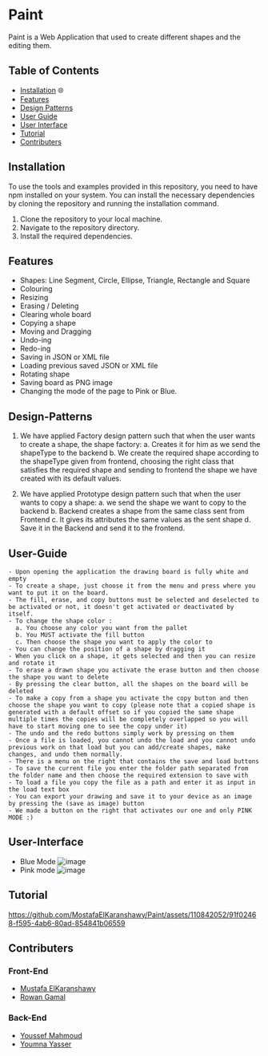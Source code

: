 # Paint
  Paint is a Web Application that used to create different shapes and the editing them.
  
## Table of Contents

- [Installation](#Installation) 🌐
- [Features](#Features)
- [Design Patterns](#Design-Patterns)
- [User Guide](#User-Guide)
- [User Interface](#User-Interface)
- [Tutorial](#Tutorial)
- [Contributers](#Contributers)

## Installation

To use the tools and examples provided in this repository, you need to have npm installed on your system. You can install the necessary dependencies by cloning the repository and running the installation command.

1. Clone the repository to your local machine.
2. Navigate to the repository directory.
3. Install the required dependencies.

## Features
- Shapes: Line Segment, Circle, Ellipse, Triangle, Rectangle and Square
- Colouring
- Resizing
- Erasing / Deleting
- Clearing whole board
- Copying a shape
- Moving and Dragging
- Undo-ing
- Redo-ing
- Saving in JSON or XML file
- Loading previous saved JSON or XML file
- Rotating shape
- Saving board as PNG image
- Changing the mode of the page to Pink or Blue.

## Design-Patterns
1. We have applied Factory design pattern such that when the user wants to create a shape, the shape factory:
  a. Creates it for him as we send the shapeType to the backend
  b. We create the required shape according to the shapeType given from frontend, choosing the right class that satisfies the required shape and sending to frontend the shape we have created with its default values.

2. We have applied Prototype design pattern such that when the user wants to copy a shape:
  a. we send the shape we want to copy to the backend
  b. Backend creates a shape from the same class sent from Frontend
  c. It gives its attributes the same values as the sent shape
  d. Save it in the Backend and send it to the frontend.

## User-Guide
    - Upon opening the application the drawing board is fully white and empty
    - To create a shape, just choose it from the menu and press where you want to put it on the board.
    - The fill, erase, and copy buttons must be selected and deselected to be activated or not, it doesn't get activated or deactivated by itself.
    - To change the shape color :
      a. You choose any color you want from the pallet
      b. You MUST activate the fill button
      c. Then choose the shape you want to apply the color to
    - You can change the position of a shape by dragging it
    - When you click on a shape, it gets selected and then you can resize and rotate it
    - To erase a drawn shape you activate the erase button and then choose the shape you want to delete
    - By pressing the clear button, all the shapes on the board will be deleted
    - To make a copy from a shape you activate the copy button and then choose the shape you want to copy (please note that a copied shape is generated with a default offset so if you copied the same shape multiple times the copies will be completely overlapped so you will have to start moving one to see the copy under it)
    - The undo and the redo buttons simply work by pressing on them
    - Once a file is loaded, you cannot undo the load and you cannot undo previous work on that load but you can add/create shapes, make changes, and undo them normally.
    - There is a menu on the right that contains the save and load buttons
    - To save the current file you enter the folder path separated from the folder name and then choose the required extension to save with
    - To load a file you copy the file as a path and enter it as input in the load text box
    - You can export your drawing and save it to your device as an image by pressing the (save as image) button
    - We made a button on the right that activates our one and only PINK MODE :)

## User-Interface
- Blue Mode
![image](https://github.com/MostafaElKaranshawy/Paint/assets/110842052/4c1e7dda-8613-49e7-b91f-c35f3195d4ff)
- Pink mode 
![image](https://github.com/MostafaElKaranshawy/Paint/assets/110842052/4ed2977f-8e34-45c8-be8e-78195d6f6e07)

## Tutorial



https://github.com/MostafaElKaranshawy/Paint/assets/110842052/91f02468-f595-4ab6-80ad-854841b06559




## Contributers
### Front-End
- [Mustafa ElKaranshawy](https://github.com/MostafaElKaranshawy)
- [Rowan Gamal](https://github.com/rowanxgamal)
### Back-End
- [Youssef Mahmoud](https://github.com/Youssef-Mahmoud0)
- [Youmna Yasser](https://github.com/yomnay888)
